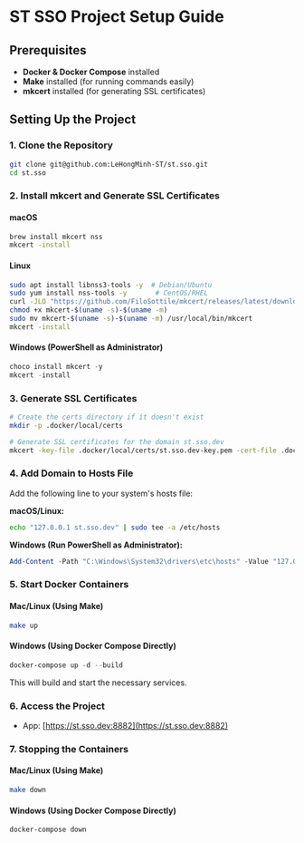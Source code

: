 
# ST SSO Project Setup Guide

## Prerequisites

- **Docker & Docker Compose** installed
- **Make** installed (for running commands easily)
- **mkcert** installed (for generating SSL certificates)

## Setting Up the Project

### 1. Clone the Repository
```sh
git clone git@github.com:LeHongMinh-ST/st.sso.git
cd st.sso
```

### 2. Install mkcert and Generate SSL Certificates

#### macOS
```sh
brew install mkcert nss
mkcert -install
```

#### Linux
```sh
sudo apt install libnss3-tools -y  # Debian/Ubuntu
sudo yum install nss-tools -y       # CentOS/RHEL
curl -JLO "https://github.com/FiloSottile/mkcert/releases/latest/download/mkcert-$(uname -s)-$(uname -m)"
chmod +x mkcert-$(uname -s)-$(uname -m)
sudo mv mkcert-$(uname -s)-$(uname -m) /usr/local/bin/mkcert
mkcert -install
```

#### Windows (PowerShell as Administrator)
```powershell
choco install mkcert -y
mkcert -install
```

### 3. Generate SSL Certificates
```sh
# Create the certs directory if it doesn't exist
mkdir -p .docker/local/certs

# Generate SSL certificates for the domain st.sso.dev
mkcert -key-file .docker/local/certs/st.sso.dev-key.pem -cert-file .docker/local/certs/st.sso.dev.pem st.sso.dev localhost 127.0.0.1 ::1
```

### 4. Add Domain to Hosts File
Add the following line to your system's hosts file:

**macOS/Linux:**
```sh
echo "127.0.0.1 st.sso.dev" | sudo tee -a /etc/hosts
```

**Windows (Run PowerShell as Administrator):**
```powershell
Add-Content -Path "C:\Windows\System32\drivers\etc\hosts" -Value "127.0.0.1 st.sso.dev"
```

### 5. Start Docker Containers

#### Mac/Linux (Using Make)
```sh
make up
```

#### Windows (Using Docker Compose Directly)
```powershell
docker-compose up -d --build
```
This will build and start the necessary services.

### 6. Access the Project
- App: [https://st.sso.dev:8882](https://st.sso.dev:8882)

### 7. Stopping the Containers

#### Mac/Linux (Using Make)
```sh
make down
```

#### Windows (Using Docker Compose Directly)
```powershell
docker-compose down
```
